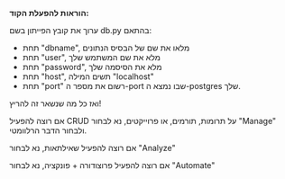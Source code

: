 **הוראות להפעלת הקוד:**

ערוך את קובץ הפייתון בשם db.py בהתאם:
- תחת "dbname", מלאו את שם של הבסיס הנתונים
- תחת "user", מלא את שם המשתמש שלך
- תחת "password", מלא את הסיסמה שלך
- תחת "host", תשים המילה "localhost"
- תחת "port" רשום את מספר ה-port שבו נמצא ה-postgres שלך.

 
 ואז כל מה שנשאר זה להריץ!

  
  אם רוצה להפעיל CRUD על תרומות, תורמים, או פרוייקטים, נא לבחור "Manage" ולבחור הדבר הרלוומטי.
  
  אם רוצה להפעיל שאילתאות, נא לבחור "Analyze"
  
  אם רוצה להפעיל פרוצודורה + פונקציה, נא לבחור "Automate"
